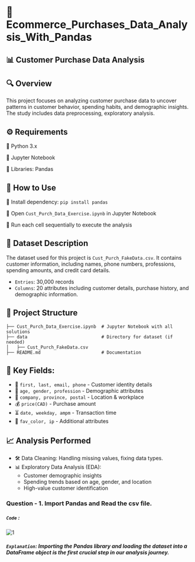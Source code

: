 # 🛒 Ecommerce_Purchases_Data_Analysis_With_Pandas

## 📊 Customer Purchase Data Analysis
## 🔍 Overview
This project focuses on analyzing customer purchase data to uncover patterns in customer behavior, spending habits, and demographic insights. The study includes data preprocessing, exploratory analysis.
## ⚙️ Requirements
🔹 Python 3.x

🔹 Jupyter Notebook

🔹 Libraries: Pandas

## 🚀 How to Use

🔹 Install dependency: `pip install pandas`

🔹 Open `Cust_Purch_Data_Exercise.ipynb` in Jupyter Notebook

🔹 Run each cell sequentially to execute the analysis

## 📂 Dataset Description
The dataset used for this project is `Cust_Purch_FakeData.csv`. It contains customer information, including names, phone numbers, professions, spending amounts, and credit card details.
- `Entries`: 30,000 records
- `Columns`: 20 attributes including customer details, purchase history, and demographic information.
## 📂 Project Structure
```
├── Cust_Purch_Data_Exercise.ipynb  # Jupyter Notebook with all solutions
├── data                            # Directory for dataset (if needed)
│   ├── Cust_Purch_FakeData.csv
├── README.md                       # Documentation
```
## 🔑 Key Fields:
- 👤 `first, last, email, phone` - Customer identity details
- 🎂 `age, gender, profession` - Demographic attributes
- 🏢 `company, province, postal` - Location & workplace
- 💰 `price(CAD)` - Purchase amount
- ⏳ `date, weekday, ampm` - Transaction time
- 🎨 `fav_color, ip` - Additional attributes
## 📈 Analysis Performed
 - 🛠 Data Cleaning: Handling missing values, fixing data types.
 - 📊 Exploratory Data Analysis (EDA):
   - Customer demographic insights
   - Spending trends based on age, gender, and location
   - High-value customer identification
### Question - 1. Import Pandas and Read the csv file.
   #####  `Code` : 
 ![1](https://github.com/user-attachments/assets/531c1101-408b-478a-9a1f-64b97bc79b39)

   ##### `Explanation`: Importing the Pandas library and loading the dataset into a DataFrame object is the first crucial step in our analysis journey.




